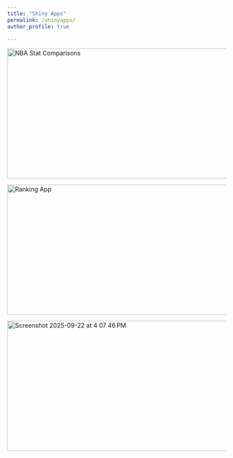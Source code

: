 ```yaml
---
title: "Shiny Apps"
permalink: /shinyapps/
author_profile: true

---
```

[<img src="https://user-images.githubusercontent.com/108133717/231267796-3c2890e5-dae3-4a6b-a1ec-fb7c3d27a858.png" width = 600 height = 300 title="NBA Stats Comparisons: Playoffs vs. Regular Season" alt="NBA Stat Comparisons">](https://ads303.shinyapps.io/nbacomparisons/) 

[<img src="https://user-images.githubusercontent.com/108133717/233250786-34c2a652-58a6-4100-bd61-df2a2ae217bb.png" width = 600 height = 300 title="Power Rank Anything with Friends" alt="Ranking App">](https://ads303.shinyapps.io/rankapp/) 

[<img src="https://github.com/user-attachments/assets/8a780044-28a7-4415-97e7-7e830e68af35" width="600" height="300" alt="Screenshot 2025-09-22 at 4 07 46 PM"/>](https://shiny.crc.pitt.edu/eqtm_browser/)


